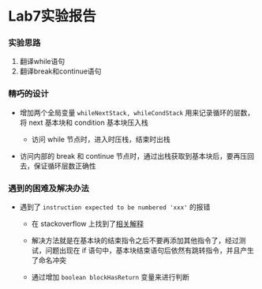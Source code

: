 # Lab7实验报告

### 实验思路

1. 翻译while语句
1. 翻译break和continue语句

### ~~精巧的~~设计

- 增加两个全局变量 `whileNextStack, whileCondStack` 用来记录循环的层数，将 next 基本块和 condition 基本块压入栈
  - 访问 while 节点时，进入时压栈，结束时出栈

- 访问内部的 break 和 continue 节点时，通过出栈获取到基本块后，要再压回去，保证循环层数正确性


### 遇到的困难及解决办法

- 遇到了 `instruction expected to be numbered 'xxx'` 的报错
  - 在 stackoverflow 上找到了[相关解释](https://stackoverflow.com/questions/36094685/instruction-expected-to-be-numbered)

  - 解决方法就是在基本块的结束指令之后不要再添加其他指令了，经过测试，问题出现在 if 语句中，基本块结束语句后依然有跳转指令，并且产生了命名冲突
  
  - 通过增加 `boolean blockHasReturn` 变量来进行判断
  

